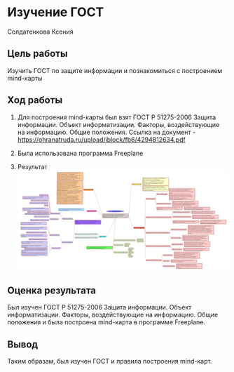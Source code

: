 # Изучение ГОСТ
Солдатенкова Ксения

## Цель работы

Изучить ГОСТ по защите информации и познакомиться с построением
mind-карты

## Ход работы

1.  Для построения mind-карты был взят ГОСТ Р 51275-2006 Защита
    информации. Объект информатизации. Факторы, воздействующие на
    информацию. Общие положения. Ссылка на документ -
    https://ohranatruda.ru/upload/iblock/fb6/4294812634.pdf

2.  Была использована программа Freeplane

3.  Результат ![mind-карта](lab5.png)

## Оценка результата

Был изучен ГОСТ Р 51275-2006 Защита информации. Объект информатизации.
Факторы, воздействующие на информацию. Общие положения и была построена
mind-карта в программе Freeplane.

## Вывод

Таким образам, был изучен ГОСТ и правила построения mind-карт.
